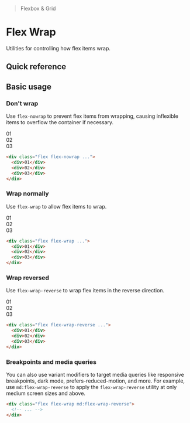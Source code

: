 > Flexbox & Grid

# Flex Wrap
Utilities for controlling how flex items wrap.

## Quick reference

<qr-table />

## Basic usage
### Don't wrap
Use `flex-nowrap` to prevent flex items from wrapping, causing inflexible items to overflow the container if necessary.

<container class="overflow-auto">
  <box class="flex flex-nowrap gap-24 rounded-4">
    <div class="w-2/5 flex-none bg-sky-500 ex-box">01</div>
    <div class="w-2/5 flex-none bg-sky-500 ex-box">02</div>
    <div class="w-2/5 flex-none bg-sky-500 ex-box">03</div>
  </box>
</container>

```html
<div class="flex flex-nowrap ...">
  <div>01</div>
  <div>02</div>
  <div>03</div>
</div>
```

### Wrap normally
Use `flex-wrap` to allow flex items to wrap.

<container>
  <box class="flex flex-wrap gap-24 rounded-4">
    <div class="w-2/5 flex-none bg-indigo-500 ex-box">01</div>
    <div class="w-2/5 flex-none bg-indigo-500 ex-box">02</div>
    <div class="w-2/5 flex-none bg-indigo-500 ex-box">03</div>
  </box>
</container>

```html
<div class="flex flex-wrap ...">
  <div>01</div>
  <div>02</div>
  <div>03</div>
</div>
```

### Wrap reversed
Use `flex-wrap-reverse` to wrap flex items in the reverse direction.

<container>
  <box class="flex flex-wrap-reverse gap-24 rounded-4">
    <div class="w-2/5 flex-none bg-fuchsia-500 ex-box">01</div>
    <div class="w-2/5 flex-none bg-fuchsia-500 ex-box">02</div>
    <div class="w-2/5 flex-none bg-fuchsia-500 ex-box">03</div>
  </box>
</container>

```html
<div class="flex flex-wrap-reverse ...">
  <div>01</div>
  <div>02</div>
  <div>03</div>
</div>
```

### Breakpoints and media queries
You can also use variant modifiers to target media queries like responsive breakpoints, dark mode, prefers-reduced-motion, and more. For example, use `md:flex-wrap-reverse` to apply the `flex-wrap-reverse` utility at only medium screen sizes and above.

```html
<div class="flex flex-wrap md:flex-wrap-reverse">
  <!-- ... -->
</div>
```

